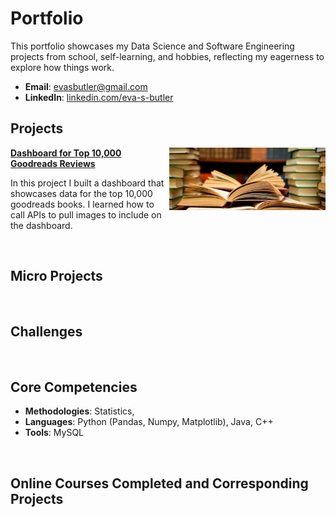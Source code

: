# Portfolio
This portfolio showcases my Data Science and Software Engineering projects from school, self-learning, and hobbies, reflecting my eagerness to explore how things work.  

- **Email**: [evasbutler@gmail.com](evasbutler@gmail.com)
- **LinkedIn**: [linkedin.com/eva-s-butler](https://www.linkedin.com/in/eva-s-butler/)

## Projects

<img align="right" width="250" height="100" src="books.jpg"> **[Dashboard for Top 10,000 Goodreads Reviews](https://github.com/eva-butler/DS4003_evabutler)**

In this project I built a dashboard that showcases data for the top 10,000 goodreads books. I learned how to call APIs to pull images to include on the dashboard.

<br />

## Micro Projects

<br />

## Challenges

<br />

## Core Competencies

- **Methodologies**: Statistics, 
- **Languages**: Python (Pandas, Numpy, Matplotlib), Java, C++
- **Tools**: MySQL

<br />

## Online Courses Completed and Corresponding Projects
